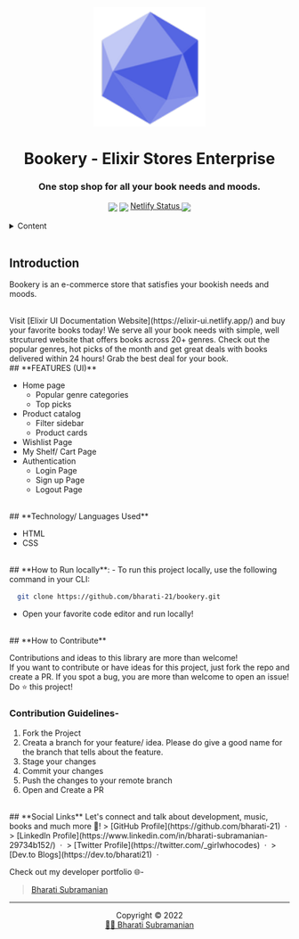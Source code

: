 <h1 align="center">
  <br />
  <a href="https://elixir-ui.netlify.app/">
      <img src="https://github.com/bharati-21/elixir-ui/blob/9e0021ca0eb8952f6bf408d9f2a119439ac359a2/logo-assets/elixir-logo.png" alt="Elixir UI" width="200"></a>
  <br />
  <br />
  Bookery - Elixir Stores Enterprise
</h1>
<h3 align="center">
    One stop shop for all your book needs and moods.
</h3>

<div align="center">
<img src="https://img.shields.io/badge/version-v1-green" align="center"/>
<img src="https://img.shields.io/badge/label-open--source-blue" align="center"/>
    <a href="https://app.netlify.com/sites/elixir-stores/deploys" align="center">
        Netlify Status
        <img src="https://api.netlify.com/api/v1/badges/8b083945-912e-4f2d-90fd-9f8bcf06aeee/deploy-status" align="center"/>
    </a>
</div>
<br />

<!-- TABLE OF CONTENTS -->
<details>
    <summary>Content</summary>
    <ol>
        <li><a href="#introduction">Introduction</a></li>
        <li><a href="#features">Features</a></li>
        <li><a href="#technology-languages-used">Technology/ Languages Used</a></li>
        <li><a href="#how-lto-run-locally">How to Run Locally</a></li>
        <li><a href="#how-to-contribute">How to Contribute</a></li>
        <li><a href="#social-links">Social Links</a></li>
    </ol>
</details>

<br />

<!-- Project Introduction -->
## **Introduction**
<p>
    Bookery is an e-commerce store that satisfies your bookish needs and moods. 
</p>
<br />
Visit [Elixir UI Documentation Website](https://elixir-ui.netlify.app/) and buy your favorite books today! We serve all your book needs with simple, well strcutured website that offers books across 20+ genres. Check out the popular genres, hot picks of the month and get great deals with books delivered within 24 hours! Grab the best deal for your book. 

<br />
<!-- FEATURES -->
## **FEATURES (UI)**

- Home page
  - Popular genre categories
  - Top picks
- Product catalog
  - Filter sidebar
  - Product cards
- Wishlist Page
- My Shelf/ Cart Page
- Authentication
  - Login Page
  - Sign up Page
  - Logout Page


<br />
<!-- BUILT WITH -->
## **Technology/ Languages Used**

- HTML
- CSS

<br />
## **How to Run locally**:
- To run this project locally, use the following command in your CLI:

```bash
  git clone https://github.com/bharati-21/bookery.git
```
- Open your favorite code editor and run locally!

<br />
<!-- CONTRIBUTING -->
## **How to Contribute**

Contributions and ideas to this library are more than welcome! <br />
If you want to contribute or have ideas for this project, just fork the repo and create a PR. If you spot a bug, you are more than welcome to open an issue! Do ⭐ this project! 

### Contribution Guidelines-
1. Fork the Project
2. Creata a branch for your feature/ idea. Please do give a good name for the branch that tells about the feature.
3. Stage your changes
4. Commit your changes
5. Push the changes to your remote branch
6. Open and Create a PR

<br />
## **Social Links**
<!-- SOCIAL LINKS -->
Let's connect and talk about development, music, books and much more 🌠! 
> [GitHub Profile](https://github.com/bharati-21) &nbsp;&middot;&nbsp; 
> [LinkedIn Profile](https://www.linkedin.com/in/bharati-subramanian-29734b152/) &nbsp;&middot;&nbsp;
> [Twitter Profile](https://twitter.com/_girlwhocodes) &nbsp;&middot;&nbsp;
> [Dev.to Blogs](https://dev.to/bharati21) &nbsp;&middot;&nbsp;

<br />

Check out my developer portfolio 🌐-
> [Bharati Subramanian](https://bharati-21.github.io/) 

<hr />
<p align="center">Copyright &copy; 2022 
  <br />
  <a href="https://bharati-21.github.io/">👩‍💻 Bharati Subramanian</a>
</p>
